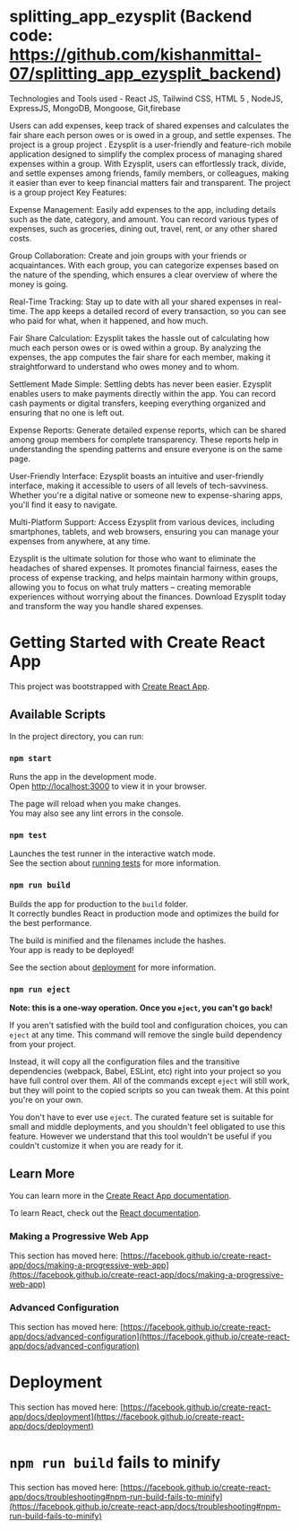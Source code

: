 # splitting_app_ezysplit  (Backend code: https://github.com/kishanmittal-07/splitting_app_ezysplit_backend)
 Technologies and Tools used - React JS, Tailwind CSS, HTML 5 , NodeJS, ExpressJS, MongoDB, Mongoose, Git,firebase

Users can add expenses, keep track of shared expenses and calculates the fair share each person owes or is owed in a group, and settle expenses.
The project is a group project .
Ezysplit is a user-friendly and feature-rich mobile application designed to simplify the complex process of managing shared expenses within a group. With Ezysplit, users can effortlessly track, divide, and settle expenses among friends, family members, or colleagues, making it easier than ever to keep financial matters fair and transparent.
The project is a group project
Key Features:

Expense Management: Easily add expenses to the app, including details such as the date, category, and amount. You can record various types of expenses, such as groceries, dining out, travel, rent, or any other shared costs.

Group Collaboration: Create and join groups with your friends or acquaintances. With each group, you can categorize expenses based on the nature of the spending, which ensures a clear overview of where the money is going.

Real-Time Tracking: Stay up to date with all your shared expenses in real-time. The app keeps a detailed record of every transaction, so you can see who paid for what, when it happened, and how much.

Fair Share Calculation: Ezysplit takes the hassle out of calculating how much each person owes or is owed within a group. By analyzing the expenses, the app computes the fair share for each member, making it straightforward to understand who owes money and to whom.

Settlement Made Simple: Settling debts has never been easier. Ezysplit enables users to make payments directly within the app. You can record cash payments or digital transfers, keeping everything organized and ensuring that no one is left out.

Expense Reports: Generate detailed expense reports, which can be shared among group members for complete transparency. These reports help in understanding the spending patterns and ensure everyone is on the same page.

User-Friendly Interface: Ezysplit boasts an intuitive and user-friendly interface, making it accessible to users of all levels of tech-savviness. Whether you're a digital native or someone new to expense-sharing apps, you'll find it easy to navigate.

Multi-Platform Support: Access Ezysplit from various devices, including smartphones, tablets, and web browsers, ensuring you can manage your expenses from anywhere, at any time.

Ezysplit is the ultimate solution for those who want to eliminate the headaches of shared expenses. It promotes financial fairness, eases the process of expense tracking, and helps maintain harmony within groups, allowing you to focus on what truly matters – creating memorable experiences without worrying about the finances. Download Ezysplit today and transform the way you handle shared expenses.



# Getting Started with Create React App

This project was bootstrapped with [Create React App](https://github.com/facebook/create-react-app).

## Available Scripts

In the project directory, you can run:

### `npm start`

Runs the app in the development mode.\
Open [http://localhost:3000](http://localhost:3000) to view it in your browser.

The page will reload when you make changes.\
You may also see any lint errors in the console.

### `npm test`

Launches the test runner in the interactive watch mode.\
See the section about [running tests](https://facebook.github.io/create-react-app/docs/running-tests) for more information.

### `npm run build`

Builds the app for production to the `build` folder.\
It correctly bundles React in production mode and optimizes the build for the best performance.

The build is minified and the filenames include the hashes.\
Your app is ready to be deployed!

See the section about [deployment](https://facebook.github.io/create-react-app/docs/deployment) for more information.

### `npm run eject`

**Note: this is a one-way operation. Once you `eject`, you can't go back!**

If you aren't satisfied with the build tool and configuration choices, you can `eject` at any time. This command will remove the single build dependency from your project.

Instead, it will copy all the configuration files and the transitive dependencies (webpack, Babel, ESLint, etc) right into your project so you have full control over them. All of the commands except `eject` will still work, but they will point to the copied scripts so you can tweak them. At this point you're on your own.

You don't have to ever use `eject`. The curated feature set is suitable for small and middle deployments, and you shouldn't feel obligated to use this feature. However we understand that this tool wouldn't be useful if you couldn't customize it when you are ready for it.

## Learn More

You can learn more in the [Create React App documentation](https://facebook.github.io/create-react-app/docs/getting-started).

To learn React, check out the [React documentation](https://reactjs.org/).



### Making a Progressive Web App

This section has moved here: [https://facebook.github.io/create-react-app/docs/making-a-progressive-web-app](https://facebook.github.io/create-react-app/docs/making-a-progressive-web-app)

### Advanced Configuration

This section has moved here: [https://facebook.github.io/create-react-app/docs/advanced-configuration](https://facebook.github.io/create-react-app/docs/advanced-configuration)

# Deployment

This section has moved here: [https://facebook.github.io/create-react-app/docs/deployment](https://facebook.github.io/create-react-app/docs/deployment)

# `npm run build` fails to minify

This section has moved here: [https://facebook.github.io/create-react-app/docs/troubleshooting#npm-run-build-fails-to-minify](https://facebook.github.io/create-react-app/docs/troubleshooting#npm-run-build-fails-to-minify)
